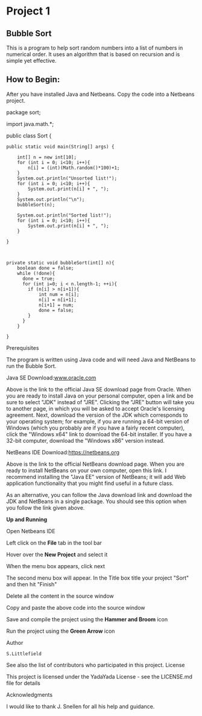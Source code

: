 # Project 1

## Bubble Sort

This is a program to help sort random numbers into a list of numbers in numerical order. It uses an algorithm that is based on recursion and is simple yet effective. 

## How to Begin:

After you have installed Java and Netbeans. Copy the code into a Netbeans project.

package sort;

import java.math.*;

public class Sort {

 
    public static void main(String[] args) {
        
        int[] n = new int[10];
        for (int i = 0; i<10; i++){
            n[i] = (int)(Math.random()*100)+1;
        }
        System.out.println("Unsorted list!");
        for (int i = 0; i<10; i++){
            System.out.print(n[i] + ", ");
        }    
        System.out.println("\n");
        bubbleSort(n);
        
        System.out.println("Sorted list!");
        for (int i = 0; i<10; i++){
            System.out.print(n[i] + ", ");
        }
    
    }    
          
    
    
    private static void bubbleSort(int[] n){
        boolean done = false;
        while (!done){
          done = true;
          for (int i=0; i < n.length-1; ++i){
            if (n[i] > n[i+1]){
                int num = n[i];
                n[i] = n[i+1];
                n[i+1] = num;
                done = false;
            }
          }   
        }
         
    }  



Prerequisites

The program is written using Java code and will need Java and NetBeans to run the Bubble Sort.

Java SE Download:www.oracle.com

Above is the link to the official Java SE download page from Oracle. When you are ready to install Java on your personal computer, open a link and be sure to select "JDK" instead of "JRE".  Clicking the "JRE" button will take you to another page, in which you will be asked to accept Oracle's licensing agreement.  Next, download the version of the JDK which corresponds to your operating system; for example, if you are running a 64-bit version of Windows (which you probably are if you have a fairly recent computer), click the "Windows x64" link to download the 64-bit installer.  If you have a 32-bit computer, download the "Windows x86" version instead.

NetBeans IDE Download:https://netbeans.org

Above is the link to the official NetBeans download page.  When you are ready to install NetBeans on your own computer, open this link.  I recommend installing the "Java EE" version of NetBeans; it will add Web application functionality that you might find useful in a future class.

As an alternative, you can follow the Java download link and download the JDK and NetBeans in a single package.  You should see this option when you follow the link given above.

**Up and Running**

Open Netbeans IDE

Left click on the **File** tab in the tool bar

Hover over the **New Project** and select it

When the menu box appears, click next

The second menu box will appear. In the Title box title your project "Sort" and then hit "Finish"

Delete all the content in the source window

Copy and paste the above code into the source window

Save and compile the project using the **Hammer and Broom** icon

Run the project using the **Green Arrow** icon


Author

    S.Littlefield

See also the list of contributors who participated in this project.
License

This project is licensed under the YadaYada License - see the LICENSE.md file for details

Acknowledgments

I would like to thank J. Snellen for all his help and guidance.
